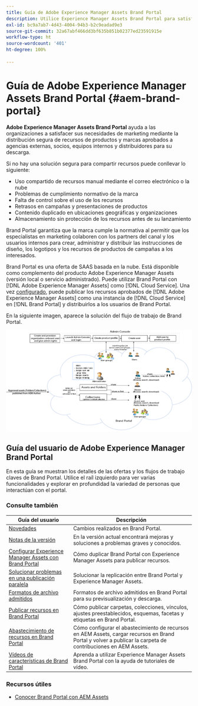 ```yaml
---
title: Guía de Adobe Experience Manager Assets Brand Portal
description: Utilice Experience Manager Assets Brand Portal para satisfacer las necesidades de marketing mediante la distribución segura de activos de productos y marcas aprobadas a agencias externas, socios, equipos internos y distribuidores para que puedan descargarlos.
exl-id: bc9a7ab7-4d43-4004-94b3-b2c9eadad9e3
source-git-commit: 32a67abf466dd3bf635b851b02377ed23591915e
workflow-type: ht
source-wordcount: '401'
ht-degree: 100%

---
```


# Guía de Adobe Experience Manager Assets Brand Portal {#aem-brand-portal}

**Adobe Experience Manager Assets Brand Portal** ayuda a las organizaciones a satisfacer sus necesidades de marketing mediante la distribución segura de recursos de productos y marcas aprobados a agencias externas, socios, equipos internos y distribuidores para su descarga.

Si no hay una solución segura para compartir recursos puede conllevar lo siguiente:

* Uso compartido de recursos manual mediante el correo electrónico o la nube
* Problemas de cumplimiento normativo de la marca
* Falta de control sobre el uso de los recursos
* Retrasos en campañas y presentaciones de productos
* Contenido duplicado en ubicaciones geográficas y organizaciones
* Almacenamiento sin protección de los recursos antes de su lanzamiento

Brand Portal garantiza que la marca cumple la normativa al permitir que los especialistas en marketing colaboren con los partners del canal y los usuarios internos para crear, administrar y distribuir las instrucciones de diseño, los logotipos y los recursos de productos de campañas a los interesados.

Brand Portal es una oferta de SAAS basada en la nube. Está disponible como complemento del producto Adobe Experience Manager Assets (versión local o servicio administrado). Puede utilizar Brand Portal con [!DNL Adobe Experience Manager Assets] como [!DNL Cloud Service]. Una vez [configurado](https://experienceleague.adobe.com/es/docs/experience-manager-cloud-service/content/assets/brand-portal/configure-aem-assets-with-brand-portal), puede publicar los recursos aprobados de [!DNL Adobe Experience Manager Assets] como una instancia de [!DNL Cloud Service] en [!DNL Brand Portal] y distribuirlos a los usuarios de Brand Portal.

En la siguiente imagen, aparece la solución del flujo de trabajo de Brand Portal.

![Flujo de trabajo de Brand Portal](assets/BPWorkflow1.png)

## Guía del usuario de Adobe Experience Manager Brand Portal

En esta guía se muestran los detalles de las ofertas y los flujos de trabajo claves de Brand Portal. Utilice el raíl izquierdo para ver varias funcionalidades y explorar en profundidad la variedad de personas que interactúan con el portal.

### Consulte también

| Guía del usuario | Descripción |
|--- |---|
| [Novedades](whats-new.md) | Cambios realizados en Brand Portal. |
| [Notas de la versión](brand-portal-release-notes.md) | En la versión actual encontrará mejoras y soluciones a problemas graves y conocidos. |
| [Configurar Experience Manager Assets con Brand Portal](../using/configure-aem-assets-with-brand-portal.md) | Cómo duplicar Brand Portal con Experience Manager Assets para publicar recursos. |
| [Solucionar problemas en una publicación paralela](troubleshoot-parallel-publishing.md) | Solucionar la replicación entre Brand Portal y Experience Manager Assets. |
| [Formatos de archivo admitidos](brand-portal-supported-formats.md) | Formatos de archivo admitidos en Brand Portal para su previsualización y descarga. |
| [Publicar recursos en Brand Portal](brand-portal-sharing-folders.md) | Cómo publicar carpetas, colecciones, vínculos, ajustes preestablecidos, esquemas, facetas y etiquetas en Brand Portal. |
| [Abastecimiento de recursos en Brand Portal](brand-portal-asset-sourcing.md) | Cómo configurar el abastecimiento de recursos en AEM Assets, cargar recursos en Brand Portal y volver a publicar la carpeta de contribuciones en AEM Assets. |
| [Vídeos de características de Brand Portal](https://experienceleague.adobe.com/?lang=es&amp;tag=Brand+Portal#recommended/solutions/experience-manager) | Aprenda a utilizar Experience Manager Assets Brand Portal con la ayuda de tutoriales de vídeo. |

### Recursos útiles

* [Conocer Brand Portal con AEM Assets](https://experienceleague.adobe.com/es/docs/experience-manager-brand-portal/using/home)
